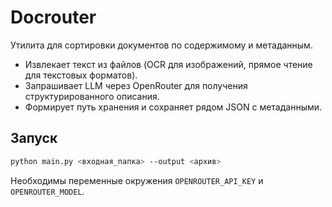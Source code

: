 # Docrouter

Утилита для сортировки документов по содержимому и метаданным.

- Извлекает текст из файлов (OCR для изображений, прямое чтение для текстовых форматов).
- Запрашивает LLM через OpenRouter для получения структурированного описания.
- Формирует путь хранения и сохраняет рядом JSON с метаданными.

## Запуск

```bash
python main.py <входная_папка> --output <архив>
```

Необходимы переменные окружения `OPENROUTER_API_KEY` и `OPENROUTER_MODEL`.

